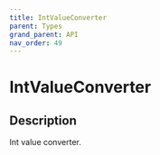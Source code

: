 ```yaml
---
title: IntValueConverter
parent: Types
grand_parent: API
nav_order: 49
---
```


# IntValueConverter

## Description

Int value converter.
